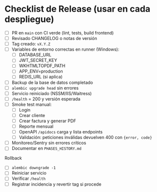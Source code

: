 # Checklist de Release (usar en cada despliegue)

- [ ] PR en `main` con CI verde (lint, tests, build frontend)
- [ ] Revisado CHANGELOG o notas de versión
- [ ] Tag creado: `vX.Y.Z`
- [ ] Variables de entorno correctas en runner (Windows):
  - [ ] DATABASE_URL
  - [ ] JWT_SECRET_KEY
  - [ ] WKHTMLTOPDF_PATH
  - [ ] APP_ENV=production
  - [ ] REDIS_URL (si aplica)
- [ ] Backup de la base de datos completado
- [ ] `alembic upgrade head` sin errores
- [ ] Servicio reiniciado (NSSM/IIS/Waitress)
- [ ] `/health` = 200 y versión esperada
- [ ] Smoke test manual:
  - [ ] Login
  - [ ] Crear cliente
  - [ ] Crear factura y generar PDF
  - [ ] Reporte mensual
  - [ ] OpenAPI `/apidocs` carga y lista endpoints
  - [ ] Validación: peticiones inválidas devuelven 400 con `{error, code}`
- [ ] Monitoreo/Sentry sin errores críticos
- [ ] Documentar en `PHASES_HISTORY.md`

Rollback
- [ ] `alembic downgrade -1`
- [ ] Reiniciar servicio
- [ ] Verificar `/health`
- [ ] Registrar incidencia y revertir tag si procede
